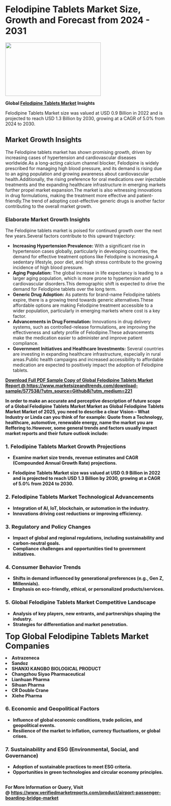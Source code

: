 <H1>Felodipine Tablets Market Size, Growth and Forecast from 2024 - 2031</H1><img class="aligncenter size-medium wp-image-584254" src="https://thirdeyenews.in/wp-content/uploads/2024/09/Global-Market-Research-300x168.jpeg" alt="" width="300" height="168" /><p><strong>Global&nbsp;<a href="https://www.marketsizeandtrends.com/download-sample/577538/?utm_source=Github8j?utm_medium=221">Felodipine Tablets Market</a> Insights</strong></p><p>Felodipine Tablets Market size was valued at USD 0.9 Billion in 2022 and is projected to reach USD 1.3 Billion by 2030, growing at a CAGR of 5.0% from 2024 to 2030.</p><p><h2>Market Growth Insights</h2> <p>The Felodipine tablets market has shown promising growth, driven by increasing cases of hypertension and cardiovascular diseases worldwide.As a long-acting calcium channel blocker, Felodipine is widely prescribed for managing high blood pressure, and its demand is rising due to an aging population and growing awareness about cardiovascular health.Additionally, the rising preference for oral medications over injectable treatments and the expanding healthcare infrastructure in emerging markets further propel market expansion.The market is also witnessing innovations in drug formulations, making the treatment more effective and patient-friendly.The trend of adopting cost-effective generic drugs is another factor contributing to the overall market growth.</p> <p><strong><a href="sample_link"></a></strong></p> <h3>Elaborate Market Growth Insights</h3> <p>The Felodipine tablets market is poised for continued growth over the next few years.Several factors contribute to this upward trajectory:</p> <ul> <li><strong>Increasing Hypertension Prevalence:</strong> With a significant rise in hypertension cases globally, particularly in developing countries, the demand for effective treatment options like Felodipine is increasing.A sedentary lifestyle, poor diet, and high stress contribute to the growing incidence of high blood pressure.</li> <li><strong>Aging Population:</strong> The global increase in life expectancy is leading to a larger aging population, which is more prone to hypertension and cardiovascular disorders.This demographic shift is expected to drive the demand for Felodipine tablets over the long term.</li> <li><strong>Generic Drug Adoption:</strong> As patents for brand-name Felodipine tablets expire, there is a growing trend towards generic alternatives.These affordable options are making Felodipine treatment accessible to a wider population, particularly in emerging markets where cost is a key factor.</li> <li><strong>Advancements in Drug Formulation:</strong> Innovations in drug delivery systems, such as controlled-release formulations, are improving the effectiveness and safety profile of Felodipine.These advancements make the medication easier to administer and improve patient compliance.</li> <li><strong>Government Initiatives and Healthcare Investments:</strong> Several countries are investing in expanding healthcare infrastructure, especially in rural areas.Public health campaigns and increased accessibility to affordable medication are expected to positively impact the adoption of Felodipine tablets.</li> </ul> <p><strong><a href="more_insights_link"></p><p><span class=""><strong>Download Full PDF Sample Copy of Global Felodipine Tablets Market Report</strong> @ <a href="https://www.marketsizeandtrends.com/download-sample/577538/?utm_source=Github8j?utm_medium=221" target="_blank">https://www.marketsizeandtrends.com/download-sample/577538/?utm_source=Github8j?utm_medium=221</a></span></p><p>In order to make an accurate and perceptive description of future scope of a Global&nbsp;Felodipine Tablets Market Market as Global&nbsp;Felodipine Tablets Market Market of 2025, you need to describe a clear Vision &ndash; What Industry or Linda can you think of for example: Quote from a Technology, healthcare, automotive, renewable energy, name the market you are Reffering to.However, some general trends and factors usually impact market reports and their future outlook include:</p><h3>1.&nbsp;<strong>Felodipine Tablets Market Growth Projections</strong></h3><ul><li>Examine market size trends, revenue estimates and CAGR (Compounded Annual Growth Rate) projections.</li><li><p>Felodipine Tablets Market size was valued at USD 0.9 Billion in 2022 and is projected to reach USD 1.3 Billion by 2030, growing at a CAGR of 5.0% from 2024 to 2030.</p></li></ul><h3>2.&nbsp;<strong>Felodipine Tablets Market Technological Advancements</strong></h3><ul><li>Integration of AI, IoT, blockchain, or automation in the industry.</li><li>Innovations driving cost reductions or improving efficiency.</li></ul><h3>3.&nbsp;<strong>Regulatory and Policy Changes</strong></h3><ul><li>Impact of global and regional regulations, including sustainability and carbon-neutral goals.</li><li>Compliance challenges and opportunities tied to government initiatives.</li></ul><h3>4.&nbsp;<strong>Consumer Behavior Trends</strong></h3><ul><li>Shifts in demand influenced by generational preferences (e.g., Gen Z, Millennials).</li><li>Emphasis on eco-friendly, ethical, or personalized products/services.</li></ul><h3>5.&nbsp;<strong>Global Felodipine Tablets Market Competitive Landscape</strong></h3><ul><li>Analysis of key players, new entrants, and partnerships shaping the industry.</li><li>Strategies for differentiation and market penetration.</li></ul><p data-pm-slice="1 1 []"><span style="color: inherit; font-family: inherit; font-size: 25px;">Top Global Felodipine Tablets Market Companies</span></p><div class="" data-test-id=""><p><li>Astrazeneca</li><li> Sandoz</li><li> SHANXI KANGBO BIOLOGICAL PRODUCT</li><li> Changzhou Siyao Pharmaceutical</li><li> Lianhuan Pharma</li><li> Sihuan Pharma</li><li> CR Double Crane</li><li> Xiehe Pharma</li></p></div><h3>6.&nbsp;<strong>Economic and Geopolitical Factors</strong></h3><ul><li>Influence of global economic conditions, trade policies, and geopolitical events.</li><li>Resilience of the market to inflation, currency fluctuations, or global crises.</li></ul><h3>7.&nbsp;<strong>Sustainability and ESG (Environmental, Social, and Governance)</strong></h3><ul><li>Adoption of sustainable practices to meet ESG criteria.</li><li>Opportunities in green technologies and circular economy principles.</li></ul><h2><strong style="font-size: 14px;">For More Information or Query, Visit @&nbsp;</strong><a style="background-color: #ffffff; font-size: 14px;" href="https://www.marketsizeandtrends.com/report/felodipine-tablets-market/" target="_blank">https://www.verifiedmarketreports.com/product/airport-passenger-boarding-bridge-market</a></h2>